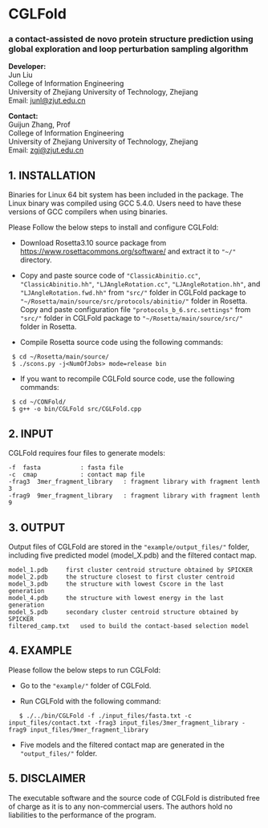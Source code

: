 # CGLFold
### a contact-assisted de novo protein structure prediction using global exploration and loop perturbation sampling algorithm

**Developer:**   
                Jun Liu  
                College of Information Engineering  
                University of Zhejiang University of Technology, Zhejiang  
                Email: junl@zjut.edu.cn  
		
**Contact:**  
                Guijun Zhang, Prof  
                College of Information Engineering  
                University of Zhejiang University of Technology, Zhejiang  
                Email: zgj@zjut.edu.cn  

## 1. INSTALLATION
Binaries for Linux 64 bit system has been included in the package. The Linux binary was compiled using GCC 5.4.0. Users need to have these versions of GCC compilers when using binaries.

Please Follow the below steps to install and configure CGLFold:

- Download Rosetta3.10 source package from https://www.rosettacommons.org/software/ 
and extract it to ``"~/"`` directory.

- Copy and paste source code of ``"ClassicAbinitio.cc"``, ``"ClassicAbinitio.hh"``,   ``"LJAngleRotation.cc"``, ``"LJAngleRotation.hh"``, and ``"LJAngleRotation.fwd.hh"`` from ``"src/"`` folder in CGLFold package to ``"~/Rosetta/main/source/src/protocols/abinitio/"`` folder in Rosetta. Copy and paste configuration file ``"protocols_b_6.src.settings"`` from ``"src/"`` folder in CGLFold package to ``"~/Rosetta/main/source/src/"`` folder in Rosetta.

- Compile Rosetta source code using the following commands:

```
 $ cd ~/Rosetta/main/source/
 $ ./scons.py -j<NumOfJobs> mode=release bin
```

- If you want to recompile CGLFold source code, use the following commands:

```
 $ cd ~/CONFold/
 $ g++ -o bin/CGLFold src/CGLFold.cpp
```
## 2. INPUT
CGLFold requires four files to generate models:

	-f	fasta			: fasta file
	-c	cmap			: contact map file
	-frag3	3mer_fragment_library	: fragment library with fragment lenth 3
	-frag9	9mer_fragment_library	: fragment library with fragment lenth 9

## 3. OUTPUT
Output files of CGLFold are stored in the ``"example/output_files/"`` folder, including five predicted model (model_X.pdb) and the filtered contact map.

	model_1.pdb		first cluster centroid structure obtained by SPICKER
	model_2.pdb		the structure closest to first cluster centroid
	model_3.pdb		the structure with lowest Cscore in the last generation
	model_4.pdb		the structure with lowest energy in the last generation
	model_5.pdb		secondary cluster centroid structure obtained by SPICKER
	filtered_camp.txt	used to build the contact-based selection model

## 4. EXAMPLE
Please follow the below steps to run CGLFold:

- Go to the ``"example/"`` folder of CGLFold.
  
- Run CGLFold with the following command:
  
```
   $ ./../bin/CGLFold -f ./input_files/fasta.txt -c input_files/contact.txt -frag3 input_files/3mer_fragment_library -frag9 input_files/9mer_fragment_library
```

- Five models and the filtered contact map are generated in the ``"output_files/"`` folder.

## 5. DISCLAIMER
The executable software and the source code of CGLFold is distributed free of charge 
as it is to any non-commercial users. The authors hold no liabilities to the performance 
of the program.
